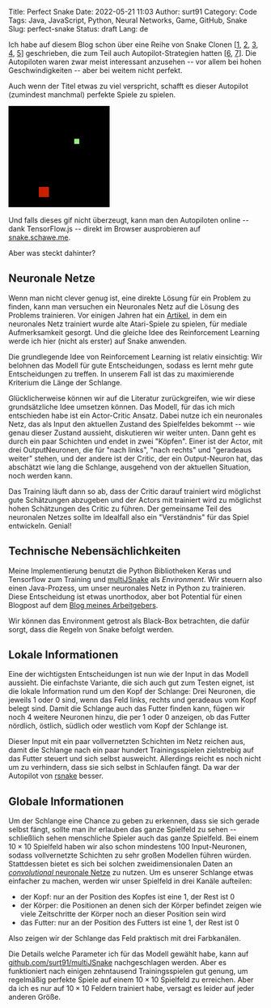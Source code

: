 Title: Perfect Snake
Date: 2022-05-21 11:03
Author: surt91
Category: Code
Tags: Java, JavaScript, Python, Neural Networks, Game, GitHub, Snake
Slug: perfect-snake
Status: draft
Lang: de

Ich habe auf diesem Blog schon über eine Reihe von Snake Clonen [[1]({filename}/snake.md), [2]({filename}/msnake.md), [3]({filename}/jsnake.md), [4]({filename}/restfulsnake.md), [5]({filename}/multijsnake.md)] geschrieben, die zum Teil auch Autopilot-Strategien hatten [[6]({filename}/pysnake.md), [7]({filename}/rsnake.md)].
Die Autopiloten waren zwar meist interessant anzusehen -- vor allem bei hohen Geschwindigkeiten -- aber bei weitem nicht perfekt.

Auch wenn der Titel etwas zu viel verspricht, schafft es dieser Autopilot (zumindest manchmal) perfekte Spiele zu spielen.

![Eine perfekte Partie Snake](/img/perfectsnake.gif)

Und falls dieses gif nicht überzeugt, kann man den Autopiloten online
-- dank TensorFlow.js -- direkt im Browser ausprobieren auf [snake.schawe.me](https://snake.schawe.me/).

Aber was steckt dahinter?

## Neuronale Netze

Wenn man nicht clever genug ist, eine direkte Lösung für ein Problem zu finden, kann man
versuchen ein Neuronales Netz auf die Lösung des Problems trainieren. Vor einigen Jahren
hat ein [Artikel](https://arxiv.org/abs/1312.5602), in dem ein neuronales Netz trainiert
wurde alte Atari-Spiele zu spielen, für mediale Aufmerksamkeit gesorgt. Und die gleiche
Idee des Reinforcement Learning werde ich hier (nicht als erster) auf Snake anwenden.

Die grundlegende Idee von Reinforcement Learning ist relativ einsichtig: Wir belohnen
das Modell für gute Entscheidungen, sodass es lernt mehr gute Entscheidungen zu treffen.
In unserem Fall ist das zu maximierende Kriterium die Länge der Schlange.

Glücklicherweise können wir auf die Literatur zurückgreifen, wie wir diese grundsätzliche
Idee umsetzen können. Das Modell, für das ich mich entschieden habe ist ein Actor-Critic
Ansatz. Dabei nutze ich ein neuronales Netz, das als Input den aktuellen Zustand des
Spielfeldes bekommt -- wie genau dieser Zustand aussieht, diskutieren wir weiter unten.
Dann geht es durch ein paar Schichten und endet in zwei "Köpfen". Einer ist der Actor,
mit drei OutputNeuronen, die für "nach links", "nach rechts" und "geradeaus weiter" stehen,
und der andere ist der Critic, der ein Output-Neuron hat, das abschätzt wie lang die
Schlange, ausgehend von der aktuellen Situation, noch werden kann.

Das Training läuft dann so ab, dass der Critic darauf trainiert wird möglichst gute
Schätzungen abzugeben und der Actors mit trainiert wird zu möglichst hohen Schätzungen
des Critic zu führen. Der gemeinsame Teil des neuronalen Netzes sollte im Idealfall also
ein "Verständnis" für das Spiel entwickeln. Genial!

## Technische Nebensächlichkeiten

Meine Implementierung benutzt die Python Bibliotheken Keras und Tensorflow zum Training
und [multiJSnake]({filename}/multijsnake.md) als *Environment*. Wir steuern also einen
Java-Prozess, um unser neuronales Netz in Python zu trainieren.
Diese Entscheidung ist etwas unorthodox, aber bot Potential für einen Blogpost auf dem
[Blog meines Arbeitgebers](https://blog.codecentric.de/2021/11/java-klassen-python/).

Wir können das Environment getrost als Black-Box betrachten, die dafür sorgt, dass die Regeln
von Snake befolgt werden.

## Lokale Informationen

Eine der wichtigsten Entscheidungen ist nun wie der Input in das Modell aussieht.
Die einfachste Variante, die sich auch gut zum Testen eignet, ist die lokale
Information rund um den Kopf der Schlange: Drei Neuronen, die jeweils 1 oder 0 sind,
wenn das Feld links, rechts und geradeaus vom Kopf belegt sind. Damit die Schlange
auch das Futter finden kann, fügen wir noch 4 weitere Neuronen hinzu, die per 1 oder 0
anzeigen, ob das Futter nördlich, östlich, südlich oder westlich vom Kopf der Schlange
ist.

Dieser Input mit ein paar vollvernetzten Schichten im Netz reichen aus, damit
die Schlange nach ein paar hundert Trainingsspielen zielstrebig auf das Futter
steuert und sich selbst ausweicht. Allerdings reicht es noch nicht um zu verhindern,
dass sie sich selbst in Schlaufen fängt. Da war der Autopilot von
[rsnake]({filename}/rsnake.md) besser.

## Globale Informationen

Um der Schlange eine Chance zu geben zu erkennen, dass sie sich gerade selbst fängt,
sollte man ihr erlauben das ganze Spielfeld zu sehen -- schließlich sehen menschliche
Spieler auch das ganze Spielfeld. Bei einem $10 \times 10$ Spielfeld haben wir also
schon mindestens 100 Input-Neuronen, sodass vollvernetzte Schichten zu sehr großen
Modellen führen würden. Stattdessen bietet es sich bei solchen zweidimensionalen
Daten an [*convolutional* neuronale Netze](https://en.wikipedia.org/wiki/Convolutional_neural_network)
zu nutzen. Um es unserer Schlange etwas einfacher zu machen, werden wir unser Spielfeld
in drei Kanäle aufteilen:

* der Kopf: nur an der Position des Kopfes ist eine 1, der Rest ist 0
* der Körper: die Positionen an denen sich der Körper befindet zeigen wie viele Zeitschritte der Körper noch an dieser Position sein wird
* das Futter: nur an der Position des Futters ist eine 1, der Rest ist 0

Also zeigen wir der Schlange das Feld praktisch mit drei Farbkanälen.

Die Details welche Parameter ich für das Modell gewählt habe, kann auf
[github.com/surt91/multiJSnake](https://github.com/surt91/multiJSnake)
nachgeschlagen werden. Aber es funktioniert nach einigen zehntausend
Trainingsspielen gut genung, um regelmäßig perfekte Spiele auf einem
$10 \times 10$ Spielfeld zu erreichen. Aber da ich es nur auf  $10 \times 10$
Feldern trainiert habe, versagt es leider auf jeder anderen Größe.

